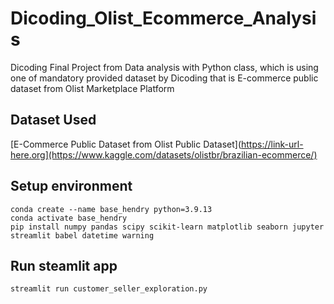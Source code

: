 # Dicoding_Olist_Ecommerce_Analysis
Dicoding Final Project from Data analysis with Python class, which is using one of mandatory provided dataset by Dicoding that is E-commerce public dataset from Olist Marketplace Platform

## Dataset Used 
[E-Commerce Public Dataset from Olist Public Dataset](https://link-url-here.org](https://www.kaggle.com/datasets/olistbr/brazilian-ecommerce/)

## Setup environment
```
conda create --name base_hendry python=3.9.13
conda activate base_hendry
pip install numpy pandas scipy scikit-learn matplotlib seaborn jupyter streamlit babel datetime warning
```

## Run steamlit app
```
streamlit run customer_seller_exploration.py
```
